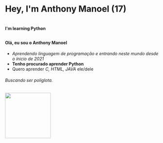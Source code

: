 # Hey, I'm Anthony Manoel (17) <h1>
#### I'm learning Python <h2>
#### Olá, eu sou o Anthony Manoel <h4>
- _Aprendendo linguagem de programação e entrando neste mundo desde o ínicio de 2021_
- __Tenho procurado aprender Python__
- Quero aprender _C, HTML, JAVA_
ele/dele
###### Buscando ser poliglota. <h6>


<div>
  <a href="https://github.com/anthonymanoel">
  <img height="150em" src="https://github-readme-stats.vercel.app/api/top-langs/?username=anthonymanoel&layout=compact&langs_count=7&theme=dark"/>
</div>

